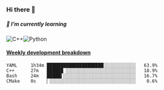 ### Hi there 👋

##### 🌱 I’m currently learning

![C++](https://img.shields.io/badge/-C++-00599C?style=flat-square&logo=c)![Python](https://img.shields.io/badge/-Python-black?style=flat-square&logo=Python)


<!-- waka-box start -->
#### <a href="https://gist.github.com/bf274261b4c8553e17fc709dfc3cfa97" target="_blank">Weekly development breakdown</a>
```text
YAML   	 1h34m █████████████████████░░░░░░░░░░░░   63.9% 
C++    	 27m   ██████▏░░░░░░░░░░░░░░░░░░░░░░░░░░   18.9% 
Bash   	 24m   █████▌░░░░░░░░░░░░░░░░░░░░░░░░░░░   16.7% 
CMake  	 0s    ▏░░░░░░░░░░░░░░░░░░░░░░░░░░░░░░░░    0.6% 
```
<!-- Powered by https://github.com/YouEclipse/waka-box-go . -->
<!-- waka-box end -->



<!--
**KomoreKalu/KomoreKalu** is a ✨ _special_ ✨ repository because its `README.md` (this file) appears on your GitHub profile.

Here are some ideas to get you started:

- 🔭 I’m currently working on ...
- 🌱 I’m currently learning ...
- 👯 I’m looking to collaborate on ...
- 🤔 I’m looking for help with ...
- 💬 Ask me about ...
- 📫 How to reach me: ...
- 😄 Pronouns: ...
- ⚡ Fun fact: ...
-->
